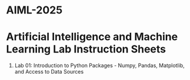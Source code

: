 # AIML-2025
# Artificial Intelligence and Machine Learning Lab Instruction Sheets
1. Lab 01: Introduction to Python Packages - Numpy, Pandas, Matplotlib, and Access to Data Sources
